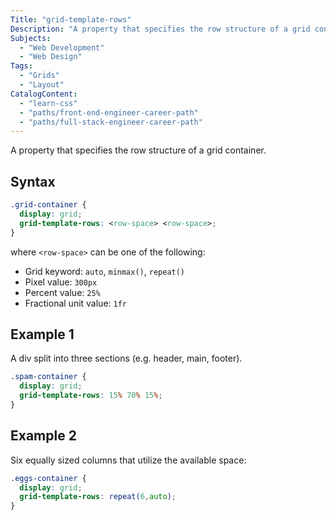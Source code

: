 ```yaml
---
Title: "grid-template-rows"
Description: "A property that specifies the row structure of a grid container."
Subjects:
  - "Web Development"
  - "Web Design"
Tags:
  - "Grids"
  - "Layout"
CatalogContent:
  - "learn-css"
  - "paths/front-end-engineer-career-path"
  - "paths/full-stack-engineer-career-path"
---
```




A property that specifies the row structure of a grid container.

## Syntax

```css
.grid-container {
  display: grid;
  grid-template-rows: <row-space> <row-space>;
}
```

where `<row-space>` can be one of the following:

- Grid keyword: `auto`, `minmax()`, `repeat()`
- Pixel value: `300px`
- Percent value: `25%`
- Fractional unit value: `1fr`

## Example 1

A div split into three sections (e.g. header, main, footer).

```css
.spam-container {
  display: grid;
  grid-template-rows: 15% 70% 15%; 
}

```

## Example 2

Six equally sized columns that utilize the available space:

```css
.eggs-container {
  display: grid;
  grid-template-rows: repeat(6,auto);
}
```

